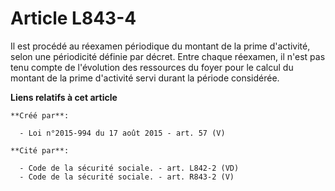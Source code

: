 # Article L843-4

Il est procédé au réexamen périodique du montant de la prime d'activité, selon une périodicité définie par décret. Entre
chaque réexamen, il n'est pas tenu compte de l'évolution des ressources du foyer pour le calcul du montant de la prime
d'activité servi durant la période considérée.

**Liens relatifs à cet article**

	**Créé par**:

	  - Loi n°2015-994 du 17 août 2015 - art. 57 (V)

	**Cité par**:

	  - Code de la sécurité sociale. - art. L842-2 (VD)
	  - Code de la sécurité sociale. - art. R843-2 (V)
